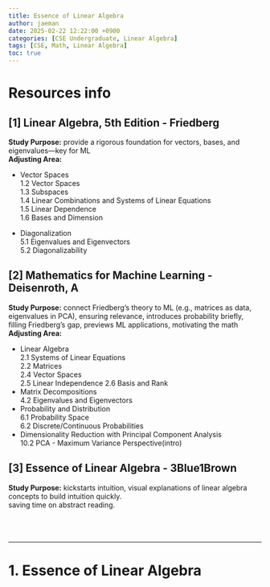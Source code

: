 ```yaml
---
title: Essence of Linear Algebra
author: jaeman
date: 2025-02-22 12:22:00 +0900
categories: [CSE Undergraduate, Linear Algebra]
tags: [CSE, Math, Linear Algebra]
toc: true
---
```

# Resources info

## [1] Linear Algebra, 5th Edition - Friedberg
**Study Purpose:** provide a rigorous foundation for vectors, bases, and eigenvalues—key for ML\
**Adjusting Area:**
- Vector Spaces\
  1.2 Vector Spaces\
  1.3 Subspaces\
  1.4 Linear Combinations and Systems of Linear Equations\
  1.5 Linear Dependence\
  1.6 Bases and Dimension
  
- Diagonalization\
  5.1 Eigenvalues and Eigenvectors\
  5.2 Diagonalizability

## [2] Mathematics for Machine Learning - Deisenroth, A
**Study Purpose:** connect Friedberg’s theory to ML (e.g., matrices as data, eigenvalues in PCA), ensuring relevance, introduces probability briefly, filling Friedberg’s gap, previews ML applications, motivating the math\
**Adjusting Area:** 
- Linear Algebra\
  2.1 Systems of Linear Equations\
  2.2 Matrices\
  2.4 Vector Spaces\
  2.5 Linear Independence
  2.6 Basis and Rank
- Matrix Decompositions\
  4.2 Eigenvalues and Eigenvectors
- Probability and Distribution\
  6.1 Probability Space\
  6.2 Discrete/Continuous Probabilities
- Dimensionality Reduction with Principal Component Analysis\
  10.2 PCA - Maximum Variance Perspective(intro)


## [3] Essence of Linear Algebra - 3Blue1Brown
**Study Purpose:** kickstarts intuition, visual explanations of linear algebra concepts to build intuition quickly.\
saving time on abstract reading.
<br/>
<br/>
<br/>
<br/>
 
---
# 1. Essence of Linear Algebra

